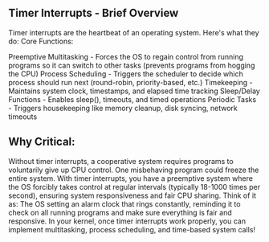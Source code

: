 ## Timer Interrupts - Brief Overview
Timer interrupts are the heartbeat of an operating system. Here's what they do:
Core Functions:

Preemptive Multitasking - Forces the OS to regain control from running programs so it can switch to other tasks (prevents programs from hogging the CPU)
Process Scheduling - Triggers the scheduler to decide which process should run next (round-robin, priority-based, etc.)
Timekeeping - Maintains system clock, timestamps, and elapsed time tracking
Sleep/Delay Functions - Enables sleep(), timeouts, and timed operations
Periodic Tasks - Triggers housekeeping like memory cleanup, disk syncing, network timeouts

## Why Critical:
Without timer interrupts, a cooperative system requires programs to voluntarily give up CPU control. One misbehaving program could freeze the entire system.
With timer interrupts, you have a preemptive system where the OS forcibly takes control at regular intervals (typically 18-1000 times per second), ensuring system responsiveness and fair CPU sharing.
Think of it as: The OS setting an alarm clock that rings constantly, reminding it to check on all running programs and make sure everything is fair and responsive.
In your kernel, once timer interrupts work properly, you can implement multitasking, process scheduling, and time-based system calls!

